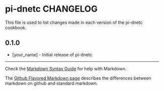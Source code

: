 pi-dnetc CHANGELOG
==================

This file is used to list changes made in each version of the pi-dnetc cookbook.

0.1.0
-----
- [your_name] - Initial release of pi-dnetc

- - -
Check the [Markdown Syntax Guide](http://daringfireball.net/projects/markdown/syntax) for help with Markdown.

The [Github Flavored Markdown page](http://github.github.com/github-flavored-markdown/) describes the differences between markdown on github and standard markdown.
